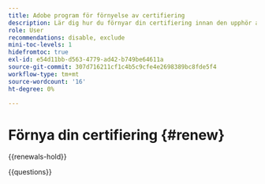 ```yaml
---
title: Adobe program för förnyelse av certifiering
description: Lär dig hur du förnyar din certifiering innan den upphör att gälla.
role: User
recommendations: disable, exclude
mini-toc-levels: 1
hidefromtoc: true
exl-id: e54d11bb-d563-4779-ad42-b749be64611a
source-git-commit: 307d716211cf1c4b5c9cfe4e2698389bc8fde5f4
workflow-type: tm+mt
source-wordcount: '16'
ht-degree: 0%

---
```


# Förnya din certifiering {#renew}

{{renewals-hold}}

<!--

To maintain your Adobe certification, you must renew it every 2 years. If you do not renew your certification before it expires, you will need to take the full certification exam again to become re-certified.

View your current and expired certifications under the **Certifications** tab, in the [Adobe Credential Management system](https://www.certmetrics.com/adobe/candidate/cert_summary.aspx){target="_blank"}.

## How do I renew my certification?

Renewing your Adobe certification is easy! Depending on which certification you hold, you will complete your renewal by working through continuous learning activities and passing assessments, or by passing a non-proctored, on-demand job role exam. 

## Study resources

With Adobe's support, renewing an Adobe Experience Cloud Certification is a straightforward process that enables you to maintain your expertise and stay competitive in the digital marketplace.

Adobe offers various resources and tools to help you renew your certification, including:

* Access to online courses
* Tutorials
* Study materials

## How much does it cost?

Most certifications can be renewed **free of charge**. Some certifications do not yet have a free renewal option. To renew those certifications, you will need to retake the full certification exam.

<!-- 

## Free renewal options

The certifications found under the links below can be renewed for free, either through continuous learning or by taking an on-demand renewal exam. If you do not find your certification here, you will need to renew by retaking the full certification exam.

>[!NOTE]
>
>If you would like to share the link to a renewal exam or assessment with a colleague, please link to the overall exam renewal page,  not the URL of the exam itself, to avoid login issues.

* [Adobe [!DNL Analytics]](https://experienceleague.adobe.com/docs/certification/certification/technical-certifications/aa/aa-renew.html?lang=sv-SE){target="_blank"}
* [Adobe [!DNL Audience Manager]](https://experienceleague.adobe.com/docs/certification/certification/technical-certifications/aam/aam-renew.html?lang=sv-SE){target="_blank"}
* [Adobe [!DNL Campaign Classic]](https://experienceleague.adobe.com/docs/certification/certification/technical-certifications/acc/acc-renew.html?lang=sv-SE){target="_blank"}
* [Adobe [!DNL Campaign Standard]](https://experienceleague.adobe.com/docs/certification/certification/technical-certifications/acs/acs-renew.html?lang=sv-SE){target="_blank"}
* [Adobe [!DNL Commerce]](https://experienceleague.adobe.com/docs/certification/certification/technical-certifications/ac/ac-renew.html?lang=sv-SE){target="_blank"}
* [Adobe [!DNL Experience Manager]](https://experienceleague.adobe.com/docs/certification/certification/technical-certifications/aem/aem-renew.html?lang=sv-SE){target="_blank"}
* [Adobe [!DNL Marketo Engage]](https://experienceleague.adobe.com/docs/certification/certification/technical-certifications/ame/ame-renew.html?lang=sv-SE){target="_blank"}
* [Adobe [!DNL Real-Time CDP]](https://experienceleague.adobe.com/docs/certification/certification/technical-certifications/rtcdp/rtcdp-renew.html?lang=sv-SE){target="_blank"}
* [Adobe [!DNL Target]](https://experienceleague.adobe.com/docs/certification/certification/technical-certifications/at/at-renew.html?lang=sv-SE){target="_blank"} 
* [Adobe [!DNL Workfront]](https://experienceleague.adobe.com/docs/certification/program/technical-certifications/aw/aw-renew.html?lang=sv-SE){target="_blank"}

-->

{{questions}}
